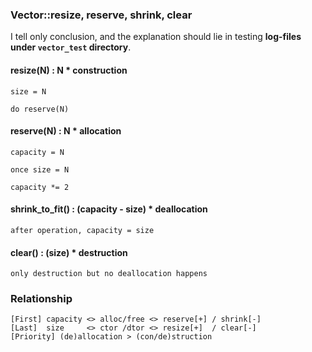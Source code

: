 ### Vector::resize, reserve, shrink, clear

I tell only conclusion, and the explanation should lie in testing __log-files under `vector_test` directory__.

#### resize(N) : N * construction
```
size = N

do reserve(N)
```
#### reserve(N) : N * allocation
```
capacity = N

once size = N

capacity *= 2
```
#### shrink_to_fit() : (capacity - size) * deallocation
```
after operation, capacity = size
```

#### clear() : (size) * destruction
```
only destruction but no deallocation happens
```

### Relationship
```
[First] capacity <> alloc/free <> reserve[+] / shrink[-]
[Last]  size     <> ctor /dtor <> resize[+]  / clear[-]
[Priority] (de)allocation > (con/de)struction
```

